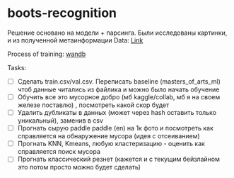 # boots-recognition

Решение основано на модели + парсинга.
Были исследованы картинки, и из полученной метаинформации 
Data: [Link](https://disk.yandex.ru/d/0IwCBL9HA2OFlg)

Process of training: [wandb](https://wandb.ai/vandanov2010/my-project3?workspace=user-vandanov2010)  

Tasks:

- [ ] Сделать train.csv/val.csv. Переписать baseline (masters_of_arts_ml) чтоб данные читались из файлика и можно было начать обучение
- [ ] Обучить все это мусорное добро (мб kaggle/collab, мб я на своем железе поставлю) , посмотреть какой скор будет
- [ ] Удалить дубликаты в данных (может через hash оставить только уникальный), заменив в csv
- [ ] Прогнать сырую paddle paddle (en) на 1к фото и посмотреть как справляется на обнаружение мусора (идея с отсеиванием)
- [ ] Прогнать KNN, Kmeans, любую кластеризацию - оценить как справляется поиск мусора
- [ ] Прогнать классический резнет (кажется и с текущим бейзлайном это потом просто можно будет сделать)
